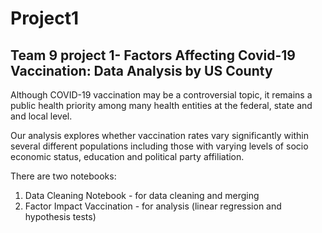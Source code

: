 # Project1
## Team 9 project 1- Factors Affecting Covid-19 Vaccination: Data Analysis by US County

Although COVID-19 vaccination may be a controversial topic, it remains a public health priority among many health entities at the federal, state and and local level.

Our analysis explores whether vaccination rates vary significantly within several different populations including those with varying levels of socio economic status, education and political party affiliation. 

There are two notebooks:
1) Data Cleaning Notebook - for data cleaning and merging
2) Factor Impact Vaccination - for analysis (linear regression and hypothesis tests)
